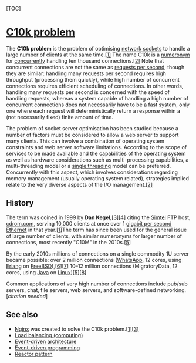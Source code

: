 [TOC]



# [C10k problem](https://en.wikipedia.org/wiki/C10k_problem)

The **C10k problem** is the problem of optimising [network sockets](https://en.wikipedia.org/wiki/Network_socket) to handle a large number of clients at the same time.[[1\]](https://en.wikipedia.org/wiki/C10k_problem#cite_note-C10K-1) The name C10k is a [numeronym](https://en.wikipedia.org/wiki/Numeronym) for [concurrently](https://en.wikipedia.org/wiki/Concurrent_computing) handling ten thousand connections.[[2\]](https://en.wikipedia.org/wiki/C10k_problem#cite_note-Liu-Deters-2) Note that concurrent connections are not the same as [requests per second](https://en.wikipedia.org/wiki/Requests_per_second), though they are similar: handling many requests per second requires high throughput (processing them quickly), while high number of concurrent connections requires efficient scheduling of connections. In other words, handling many requests per second is concerned with the speed of handling requests, whereas a system capable of handling a high number of concurrent connections does not necessarily have to be a fast system, only one where each request will deterministically return a response within a (not necessarily fixed) finite amount of time.

The problem of socket server optimisation has been studied because a number of factors must be considered to allow a web server to support many clients. This can involve a combination of operating system constraints and web server software limitations. According to the scope of services to be made available and the capabilities of the operating system as well as hardware considerations such as multi-processing capabilities, a multi-threading model or a [single threading](https://en.wikipedia.org/wiki/Single_threading) model can be preferred. Concurrently with this aspect, which involves considerations regarding memory management (usually operating system related), strategies implied relate to the very diverse aspects of the I/O management.[[2\]](https://en.wikipedia.org/wiki/C10k_problem#cite_note-Liu-Deters-2)

## History

The term was coined in 1999 by **Dan Kegel**,[[3\]](https://en.wikipedia.org/wiki/C10k_problem#cite_note-aosa2:nginx-3)[[4\]](https://en.wikipedia.org/wiki/C10k_problem#cite_note-Dan_Kegel,_kegel.com,_1999-4) citing the [Simtel](https://en.wikipedia.org/wiki/Simtel) FTP host, [cdrom.com](https://en.wikipedia.org/wiki/Cdrom.com), serving 10,000 clients at once over 1 [gigabit per second](https://en.wikipedia.org/wiki/Gigabit_per_second) [Ethernet](https://en.wikipedia.org/wiki/Ethernet) in that year.[[1\]](https://en.wikipedia.org/wiki/C10k_problem#cite_note-C10K-1)The term has since been used for the general issue of large number of clients, with similar numeronyms for larger number of connections, most recently "C10M" in the 2010s.[[5\]](https://en.wikipedia.org/wiki/C10k_problem#cite_note-:0-5)

By the early 2010s millions of connections on a single commodity 1U server became possible: over 2 million connections ([WhatsApp](https://en.wikipedia.org/wiki/WhatsApp), 12 cores, using [Erlang](https://en.wikipedia.org/wiki/Erlang_(programming_language)) on [FreeBSD](https://en.wikipedia.org/wiki/FreeBSD)),[[6\]](https://en.wikipedia.org/wiki/C10k_problem#cite_note-6)[[7\]](https://en.wikipedia.org/wiki/C10k_problem#cite_note-7) 10–12 million connections (MigratoryData, 12 cores, using [Java](https://en.wikipedia.org/wiki/Java_(Programming_language)) on [Linux](https://en.wikipedia.org/wiki/Linux))[[5\]](https://en.wikipedia.org/wiki/C10k_problem#cite_note-:0-5)[[8\]](https://en.wikipedia.org/wiki/C10k_problem#cite_note-8)

Common applications of very high number of connections include pub/sub servers, chat, file servers, web servers, and software-defined networking.[*citation needed*]

## See also

- [Nginx](https://en.wikipedia.org/wiki/Nginx) was created to solve the C10k problem.[[1\]](https://en.wikipedia.org/wiki/C10k_problem#cite_note-C10K-1)[[3\]](https://en.wikipedia.org/wiki/C10k_problem#cite_note-aosa2:nginx-3)
- [Load balancing (computing)](https://en.wikipedia.org/wiki/Load_balancing_(computing))
- [Event-driven architecture](https://en.wikipedia.org/wiki/Event-driven_architecture)
- [Event-driven programming](https://en.wikipedia.org/wiki/Event-driven_programming)
- [Reactor pattern](https://en.wikipedia.org/wiki/Reactor_pattern)


